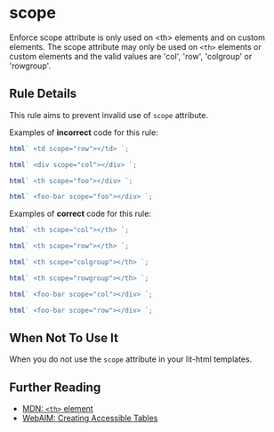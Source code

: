 # scope

Enforce scope attribute is only used on &lt;th&gt; elements and on custom elements.
The scope attribute may only be used on `<th>` elements or custom elements and the valid values are 'col', 'row', 'colgroup' or 'rowgroup'.

## Rule Details

This rule aims to prevent invalid use of `scope` attribute.

Examples of **incorrect** code for this rule:

```js
html` <td scope="row"></td> `;
```

```js
html` <div scope="col"></div> `;
```

```js
html` <th scope="foo"></div> `;
```

```js
html` <foo-bar scope="foo"></div> `;
```

Examples of **correct** code for this rule:

```js
html` <th scope="col"></th> `;
```

```js
html` <th scope="row"></th> `;
```

```js
html` <th scope="colgroup"></th> `;
```

```js
html` <th scope="rowgroup"></th> `;
```

```js
html` <foo-bar scope="col"></div> `;
```

```js
html` <foo-bar scope="row"></div> `;
```

## When Not To Use It

When you do not use the `scope` attribute in your lit-html templates.

## Further Reading

- [MDN: `<th>` element](https://developer.mozilla.org/en-US/docs/Web/HTML/Element/th#attr-scope)
- [WebAIM: Creating Accessible Tables](https://webaim.org/techniques/tables/data#headers)
